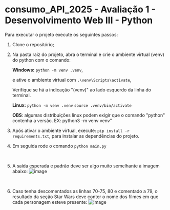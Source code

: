 # consumo_API_2025 - Avaliação 1 - Desenvolvimento Web III - Python

Para executar o projeto execute os seguintes passos:

1. Clone o repositório;
2. Na pasta raiz do projeto, abra o terminal e crie o ambiente virtual (venv) do python com o comando:
   
   **Windows:** `python -m venv .venv`,
   
   e ative o ambiente virtual com `.\venv\Scripts\activate`,
   
   Verifique se há a indicação "(venv)" ao lado esquerdo da linha do terminal.
   
   **Linux:** `python -m venv .venv`
   `source .venv/bin/activate`

   **OBS**: algumas distribuições linux podem exigir que o comando "python" contenha a versão. EX: python3 -m venv venv"
   
   
4.  Após ativar o ambiente virtual, execute: `pip install -r requirements.txt`, para instalar as dependências do projeto.
   
5.  Em seguida rode o comando `python main.py`
   
<br>

5. A saída esperada e padrão deve ser algo muito semelhante à imagem abaixo:
![image](https://github.com/user-attachments/assets/6ed8afa9-eb09-465b-8782-80f51d629b9f)

<br>

6. Caso tenha descomentados as linhas 70-75, 80 e comentado a 79, o resultado da seção Star Wars deve conter o nome dos filmes em que cada personagem esteve presente:
![image](https://github.com/user-attachments/assets/932bcd93-e7f4-43c2-8f54-3901fe3eb212)



